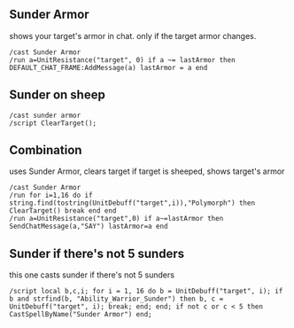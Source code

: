 ## Sunder Armor
shows your target's armor in chat. only if the target armor changes.
```
/cast Sunder Armor
/run a=UnitResistance("target", 0) if a ~= lastArmor then DEFAULT_CHAT_FRAME:AddMessage(a) lastArmor = a end
```


## Sunder on sheep
```
/cast sunder armor
/script ClearTarget();
```


## Combination
uses Sunder Armor, clears target if target is sheeped, shows target's armor
```
/cast Sunder Armor
/run for i=1,16 do if string.find(tostring(UnitDebuff("target",i)),"Polymorph") then ClearTarget() break end end
/run a=UnitResistance("target",0) if a~=lastArmor then SendChatMessage(a,"SAY") lastArmor=a end
```


## Sunder if there's not 5 sunders
this one casts sunder if there's not 5 sunders
```
/script local b,c,i; for i = 1, 16 do b = UnitDebuff("target", i); if b and strfind(b, "Ability_Warrior_Sunder") then b, c = UnitDebuff("target", i); break; end; end; if not c or c < 5 then CastSpellByName("Sunder Armor") end;
```